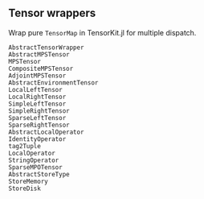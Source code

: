 ## Tensor wrappers

Wrap pure `TensorMap` in TensorKit.jl for multiple dispatch. 

```@docs
AbstractTensorWrapper
AbstractMPSTensor
MPSTensor
CompositeMPSTensor
AdjointMPSTensor
AbstractEnvironmentTensor 
LocalLeftTensor
LocalRightTensor
SimpleLeftTensor
SimpleRightTensor
SparseLeftTensor
SparseRightTensor
AbstractLocalOperator
IdentityOperator
tag2Tuple
LocalOperator
StringOperator
SparseMPOTensor
AbstractStoreType
StoreMemory
StoreDisk
```